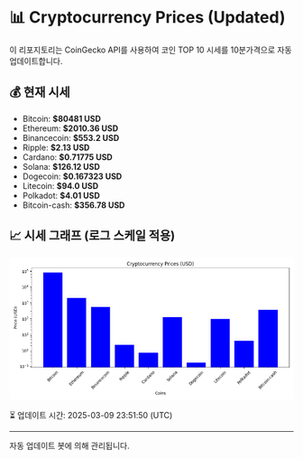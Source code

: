 
# 📊 Cryptocurrency Prices (Updated)

이 리포지토리는 CoinGecko API를 사용하여 코인 TOP 10 시세를 10분가격으로 자동 업데이트합니다.

## 💰 현재 시세
- Bitcoin: **$80481 USD**
- Ethereum: **$2010.36 USD**
- Binancecoin: **$553.2 USD**
- Ripple: **$2.13 USD**
- Cardano: **$0.71775 USD**
- Solana: **$126.12 USD**
- Dogecoin: **$0.167323 USD**
- Litecoin: **$94.0 USD**
- Polkadot: **$4.01 USD**
- Bitcoin-cash: **$356.78 USD**

## 📈 시세 그래프 (로그 스케일 적용)
![Crypto Prices](crypto_prices.png)

⏳ 업데이트 시간: 2025-03-09 23:51:50 (UTC)

---
자동 업데이트 봇에 의해 관리됩니다.
